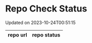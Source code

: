 # Repo Check Status

Updated on 2023-10-24T00:51:15

| repo url | repo status |
| -------- | -------- | 
